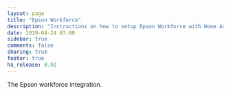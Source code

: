 ```yaml
---
layout: page
title: "Epson Workforce"
description: "Instructions on how to setup Epson Workforce with Home Assistant."
date: 2019-04-24 07:00
sidebar: true
comments: false
sharing: true
footer: true
ha_release: 0.92
---
```


The Epson workforce integration.
